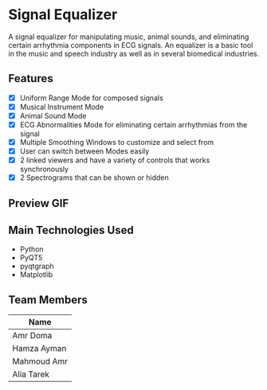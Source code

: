# Signal Equalizer

A signal equalizer for manipulating music, animal sounds, and eliminating certain arrhythmia components in ECG signals. An equalizer is a basic tool in the music and speech industry as well as in several biomedical industries.

## Features

- [x] Uniform Range Mode for composed signals
- [x] Musical Instrument Mode
- [x] Animal Sound Mode
- [x] ECG Abnormalities Mode for eliminating certain arrhythmias from the signal
- [x] Multiple Smoothing Windows to customize and select from 
- [x] User can switch between Modes easily
- [x] 2 linked viewers and have a variety of controls that works synchronously 
- [x] 2 Spectrograms that can be shown or hidden 

## Preview GIF


## Main Technologies Used

- Python
- PyQT5
- pyqtgraph
- Matplotlib

## Team Members

| Name |
| --- |
| Amr Doma |
| Hamza Ayman |
| Mahmoud Amr |
| Alia Tarek|
